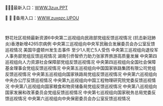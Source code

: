 <p>
	🦇🦇🦇最新入口：<a href="http://www.baidu.com/link?url=6MA2SWnO3Raqke39an_0PUxosM6ZrUGzi1BN9tNnlPW&wd">WWW.3zux.PPT</a> 
	<p>
		🍰
🍰
🍰备用入口：<a href="http://www.baidu.com/link?url=6MA2SWnO3Raqke39an_0PUxosM6ZrUGzi1BN9tNnlPW&wd">WWW.zuxqzc.UPOU</a> 
	</p>
	<p>
		<br />
	</p>
	<p>
		野花社区视频最新资源6中央第二巡视组向民政部党组反馈巡视情况
(抗击新冠肺炎)香港新增4265宗病例
中央第三巡视组向中央军民融合发展委员会办公室反馈巡视情况
美国华盛顿州发生击事件 至少1人死亡5人受伤
中央第三巡视组向退役军人事务部党组反馈巡视情况
湖南引侨智侨力助力张家界旅游高质量发展
中央第四巡视组向人力资源社会保障部党组反馈巡视情况
中央第四巡视组向全国社会保障基金理事会党组反馈巡视情况
中央第五巡视组向中国国家铁路集团有限公司党组反馈巡视情况
中央第五巡视组向国家铁路局党组反馈巡视情况
中央第六巡视组向中央办公厅反馈巡视情况
中央第九巡视组向中国工程物理研究院党委反馈巡视情况
中央第八巡视组向国家粮食和物资储备局党组反馈巡视情况
中央第八巡视组向国家发展和改革委员会党组反馈巡视情况
中央第七巡视组向国家税务总局党委反馈巡视情况
中央第六巡视组向中央保密委员会办公室反馈巡视情况
	</p>
